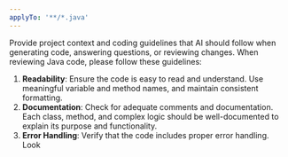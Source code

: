 ```yaml
---
applyTo: '**/*.java'
---
```

Provide project context and coding guidelines that AI should follow when generating code, answering questions, or reviewing changes.
When reviewing Java code, please follow these guidelines:
1. **Readability**: Ensure the code is easy to read and understand. Use meaningful variable and method names, and maintain consistent formatting.
2. **Documentation**: Check for adequate comments and documentation. Each class, method, and complex logic should be well-documented to explain its purpose and functionality.
3. **Error Handling**: Verify that the code includes proper error handling. Look